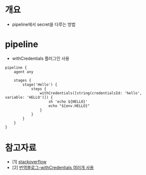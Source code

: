 # 개요
* pipeline에서 secret을 다루는 방법

# pipeline
* withCredentials 플러그인 사용

```
pipeline {
    agent any

    stages {
        stage('Hello') {
            steps {
                withCredentials([string(credentialsId: 'hello', variable: 'HELLO')]) {
                    sh 'echo ${HELLO}'
                    echo "${env.HELLO}"
                }
            }
        }
    }
}

```

# 참고자료
* [1] [stackoverflow](https://stackoverflow.com/questions/48182807/jenkins-use-withcredentials-in-global-environment-section)
* [2] [번역블로그-withCredentials 여러개 사용](https://www.javaer101.com/article/7059306.html)